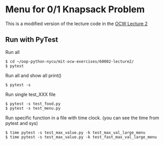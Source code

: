 # Menu for 0/1 Knapsack Problem

This is a modified version of the lecture code in the 
[OCW Lecture 2](https://ocw.mit.edu/courses/6-0002-introduction-to-computational-thinking-and-data-science-fall-2016/resources/lecture2/)

## Run with PyTest

Run all
```
$ cd ~/oop-python-nycu/mit-ocw-exercises/60002-lecture2/
$ pytest
```

Run all and show all print()
```
$ pytest -s
```

Run single test_XXX file
```
$ pytest -s test_food.py
$ pytest -s test_menu.py
```

Run specific function in a file with time clock. (you can see the time from pytest and sys)
```
$ time pytest -s test_max_value.py -k test_max_val_large_menu
$ time pytest -s test_max_value.py -k test_fast_max_val_large_menu
```
